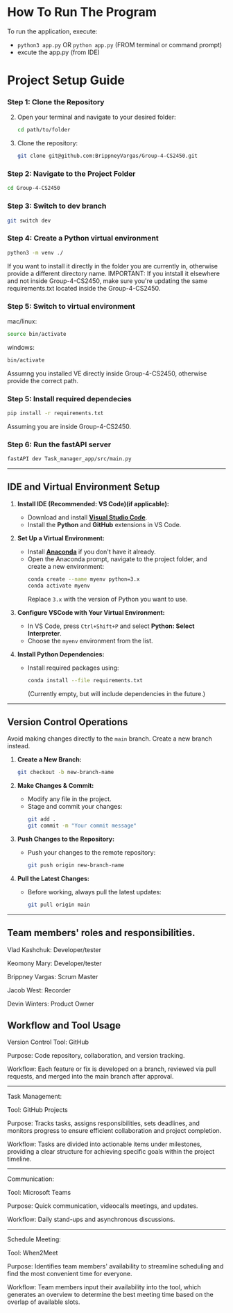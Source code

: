 # How To Run The Program

To run the application, execute:
- ```python3 app.py``` OR ```python app.py``` (FROM terminal or command prompt)
- excute the app.py (from IDE)

# Project Setup Guide

### Step 1: Clone the Repository
2. Open your terminal and navigate to your desired folder:
   ```bash
   cd path/to/folder
   ```
3. Clone the repository:
   ```bash
   git clone git@github.com:BrippneyVargas/Group-4-CS2450.git
   ```

### Step 2: Navigate to the Project Folder
   ```bash
   cd Group-4-CS2450
   ```
   
### Step 3: Switch to dev branch
   ```bash
   git switch dev
   ```
   
### Step 4: Create a Python virtual environment
   ```bash
   python3 -m venv ./ 
   ```
   If you want to install it directly in the folder you are currently in, otherwise provide a different directory name.
   IMPORTANT: If you intstall it elsewhere and not inside Group-4-CS2450, make sure you're updating the same requirements.txt located inside the Group-4-CS2450.

### Step 5: Switch to virtual environment
mac/linux:
   ```bash
   source bin/activate
   ```
windows:
   ```bash
   bin/activate
   ```
   Assumng you installed VE directly inside Group-4-CS2450, otherwise provide the correct path.
   
### Step 5: Install required dependecies
   ```bash
   pip install -r requirements.txt
   ```
   Assuming you are inside Group-4-CS2450.

### Step 6: Run the fastAPI server
   ```bash
   fastAPI dev Task_manager_app/src/main.py
   ```
---

## IDE and Virtual Environment Setup

1. **Install IDE (Recommended: VS Code)(if applicable):**
   - Download and install **[Visual Studio Code](https://code.visualstudio.com/)**.
   - Install the **Python** and **GitHub** extensions in VS Code.

2. **Set Up a Virtual Environment:**
   - Install **[Anaconda](https://www.anaconda.com/products/individual)** if you don't have it already.
   - Open the Anaconda prompt, navigate to the project folder, and create a new environment:
     ```bash
     conda create --name myenv python=3.x
     conda activate myenv
     ```
     Replace `3.x` with the version of Python you want to use.

3. **Configure VSCode with Your Virtual Environment:**
   - In VS Code, press `Ctrl+Shift+P` and select **Python: Select Interpreter**.
   - Choose the `myenv` environment from the list.

4. **Install Python Dependencies:**
   - Install required packages using:
     ```bash
     conda install --file requirements.txt
     ```
     (Currently empty, but will include dependencies in the future.)
---

## Version Control Operations

Avoid making changes directly to the `main` branch. Create a new branch instead.

1. **Create a New Branch:**
   ```bash
   git checkout -b new-branch-name
   ```

2. **Make Changes & Commit:**
   - Modify any file in the project.
   - Stage and commit your changes:
     ```bash
     git add .
     git commit -m "Your commit message"
     ```

3. **Push Changes to the Repository:**
   - Push your changes to the remote repository:
     ```bash
     git push origin new-branch-name
     ```

4. **Pull the Latest Changes:**
   - Before working, always pull the latest updates:
     ```bash
     git pull origin main
     ```

---

## Team members' roles and responsibilities.


Vlad Kashchuk: Developer/tester 

Keomony Mary: Developer/tester 

Brippney Vargas: Scrum Master 

Jacob West: Recorder 

Devin Winters: Product Owner 


## Workflow and Tool Usage 

Version Control Tool: GitHub 

Purpose: Code repository, collaboration, and version tracking. 

Workflow: Each feature or fix is developed on a branch, reviewed via pull requests, and merged into the main branch after approval. 

---

Task Management:

Tool: GitHub Projects

Purpose: Tracks tasks, assigns responsibilities, sets deadlines, and monitors progress to ensure efficient collaboration and project completion.

Workflow: Tasks are divided into actionable items under milestones, providing a clear structure for achieving specific goals within the project timeline.

---

Communication: 

Tool:  Microsoft Teams 

Purpose: Quick communication, videocalls meetings, and updates. 

Workflow: Daily stand-ups and asynchronous discussions. 

---

Schedule Meeting:

Tool: When2Meet

Purpose: Identifies team members' availability to streamline scheduling and find the most convenient time for everyone.

Workflow: Team members input their availability into the tool, which generates an overview to determine the best meeting time based on the overlap of available slots.


 
